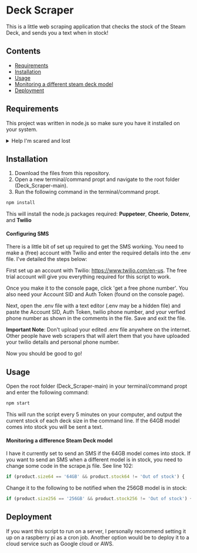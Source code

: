 <h1>Deck Scraper</h1>
This is a little web scraping application that checks the stock of the Steam Deck, and sends you a text when in stock!

## Contents

-   [Requirements](#requirements)
-   [Installation](#installation)
-   [Usage](#usage)
-   [Monitoring a different steam deck model](#monitoring-a-difference-steam-deck-model)
-   [Deployment](#deployment)

## Requirements

This project was written in node.js so make sure you have it installed on your system.

<details>
<summary>Help I'm scared and lost</summary>
<br>
If you are not sure, run the following command in your terminal/command propt:

```sh
node -v
```

This will check the version (if any) of Node.js you have installed.
Download at the following link if needed:
https://nodejs.org/en

</details>

## Installation

1. Download the files from this repository.
2. Open a new terminal/command propt and navigate to the root folder (Deck_Scraper-main).
3. Run the following command in the terminal/command propt.

```sh
npm install
```

This will install the node.js packages required:
**Puppeteer**, **Cheerio**, **Dotenv**, and **Twilio**

#### Configuring SMS

There is a little bit of set up required to get the SMS working. You need to make a (free) account with Twilio and enter the required details into the .env file. I've detailed the steps below:

First set up an account with Twilio:
https://www.twilio.com/en-us.
The free trial account will give you everything required for this script to work.

Once you make it to the console page, click 'get a free phone number'.
You also need your Account SID and Auth Token (found on the console page).

Next, open the .env file with a text editor (.env may be a hidden file) and paste the Account SID, Auth Token, twilio phone number, and your verfied phone number as shown in the comments in the file. Save and exit the file.

**Important Note**: Don't upload your edited .env file anywhere on the internet. Other people have web scrapers that will alert them that you have uploaded your twilio details and personal phone number.

Now you should be good to go!

## Usage

Open the root folder (Deck_Scraper-main) in your terminal/command propt and enter the following command:

```sh
npm start
```

This will run the script every 5 minutes on your computer, and output the current stock of each deck size in the command line.
If the 64GB model comes into stock you will be sent a text.

#### Monitoring a difference Steam Deck model

I have it currently set to send an SMS if the 64GB model comes into stock.
If you want to send an SMS when a different model is in stock, you need to change some code in the scrape.js file.
See line 102:

```js
if (product.size64 == '64GB' && product.stock64 != 'Out of stock') {
```

Change it to the following to be notified when the 256GB model is in stock:

```js
if (product.size256 == '256GB' && product.stock256 != 'Out of stock') {
```

## Deployment

If you want this script to run on a server, I personally recommend setting it up on a raspberry pi as a cron job. Another option would be to deploy it to a cloud service such as Google cloud or AWS.

